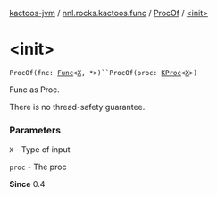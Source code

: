 [kactoos-jvm](../../index.md) / [nnl.rocks.kactoos.func](../index.md) / [ProcOf](index.md) / [&lt;init&gt;](./-init-.md)

# &lt;init&gt;

`ProcOf(fnc: `[`Func`](../../nnl.rocks.kactoos/-func/index.md)`<`[`X`](index.md#X)`, *>)``ProcOf(proc: `[`KProc`](../../nnl.rocks.kactoos/-k-proc.md)`<`[`X`](index.md#X)`>)`

Func as Proc.

There is no thread-safety guarantee.

### Parameters

`X` - Type of input

`proc` - The proc

**Since**
0.4

